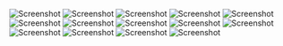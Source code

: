 ![Screenshot](https://github.com/andreivoinea93/LiDAR-Robot/blob/master/Docs/Prezentare-pictures/Prezentare.png)
![Screenshot](https://github.com/andreivoinea93/LiDAR-Robot/blob/master/Docs/Prezentare-pictures/Prezentare%20(1).png)
![Screenshot](https://github.com/andreivoinea93/LiDAR-Robot/blob/master/Docs/Prezentare-pictures/Prezentare%20(2).png)
![Screenshot](https://github.com/andreivoinea93/LiDAR-Robot/blob/master/Docs/Prezentare-pictures/Prezentare%20(3).png)
![Screenshot](https://github.com/andreivoinea93/LiDAR-Robot/blob/master/Docs/Prezentare-pictures/Prezentare%20(4).png)
![Screenshot](https://github.com/andreivoinea93/LiDAR-Robot/blob/master/Docs/Prezentare-pictures/Prezentare%20(5).png)
![Screenshot](https://github.com/andreivoinea93/LiDAR-Robot/blob/master/Docs/Prezentare-pictures/Prezentare%20(6).png)
![Screenshot](https://github.com/andreivoinea93/LiDAR-Robot/blob/master/Docs/Prezentare-pictures/Prezentare%20(7).png)
![Screenshot](https://github.com/andreivoinea93/LiDAR-Robot/blob/master/Docs/Prezentare-pictures/Prezentare%20(8).png)
![Screenshot](https://github.com/andreivoinea93/LiDAR-Robot/blob/master/Docs/Prezentare-pictures/Prezentare%20(9).png)
![Screenshot](https://github.com/andreivoinea93/LiDAR-Robot/blob/master/Docs/Prezentare-pictures/Prezentare%20(10).png)
![Screenshot](https://github.com/andreivoinea93/LiDAR-Robot/blob/master/Docs/Prezentare-pictures/Prezentare%20(11).png)
![Screenshot](https://github.com/andreivoinea93/LiDAR-Robot/blob/master/Docs/Prezentare-pictures/Prezentare%20(12).png)
![Screenshot](https://github.com/andreivoinea93/LiDAR-Robot/blob/master/Docs/Prezentare-pictures/Prezentare%20(13).png)
